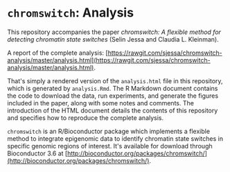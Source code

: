 # `chromswitch`: Analysis

This repository accompanies the paper *chromswitch: A flexible method for detecting chromatin state switches* (Selin Jessa and Claudia L. Kleinman).

A report of the complete analysis: [https://rawgit.com/sjessa/chromswitch-analysis/master/analysis.html](https://rawgit.com/sjessa/chromswitch-analysis/master/analysis.html).

That's simply a rendered version of the `analysis.html` file in this repository, which is generated by `analysis.Rmd`. The R Markdown document contains the code to download the data, run experiments, and generate the figures included in the paper, along with some notes and comments. The introduction of the HTML document details the contents of this repository and specifies how to reproduce the complete analysis.

`chromswitch` is an R/Bioconductor package which implements a flexible method to integrate epigenomic data to identify chromatin state switches in specific genomic regions of interest. It's available for download through Bioconductor 3.6 at [http://bioconductor.org/packages/chromswitch/](http://bioconductor.org/packages/chromswitch/).
